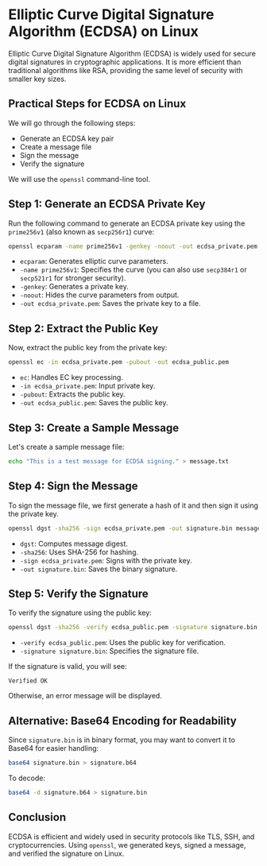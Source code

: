 # Elliptic Curve Digital Signature Algorithm (ECDSA) on Linux

Elliptic Curve Digital Signature Algorithm (ECDSA) is widely used for secure digital signatures in cryptographic applications. It is more efficient than traditional algorithms like RSA, providing the same level of security with smaller key sizes.

## **Practical Steps for ECDSA on Linux**

We will go through the following steps:

- Generate an ECDSA key pair
- Create a message file
- Sign the message
- Verify the signature

We will use the `openssl` command-line tool.

## **Step 1: Generate an ECDSA Private Key**

Run the following command to generate an ECDSA private key using the `prime256v1` (also known as `secp256r1`) curve:

```bash
openssl ecparam -name prime256v1 -genkey -noout -out ecdsa_private.pem
```

- `ecparam`: Generates elliptic curve parameters.
- `-name prime256v1`: Specifies the curve (you can also use `secp384r1` or `secp521r1` for stronger security).
- `-genkey`: Generates a private key.
- `-noout`: Hides the curve parameters from output.
- `-out ecdsa_private.pem`: Saves the private key to a file.

## **Step 2: Extract the Public Key**

Now, extract the public key from the private key:

```bash
openssl ec -in ecdsa_private.pem -pubout -out ecdsa_public.pem
```

- `ec`: Handles EC key processing.
- `-in ecdsa_private.pem`: Input private key.
- `-pubout`: Extracts the public key.
- `-out ecdsa_public.pem`: Saves the public key.

## **Step 3: Create a Sample Message**

Let's create a sample message file:

```bash
echo "This is a test message for ECDSA signing." > message.txt
```

## **Step 4: Sign the Message**

To sign the message file, we first generate a hash of it and then sign it using the private key.

```bash
openssl dgst -sha256 -sign ecdsa_private.pem -out signature.bin message.txt
```

- `dgst`: Computes message digest.
- `-sha256`: Uses SHA-256 for hashing.
- `-sign ecdsa_private.pem`: Signs with the private key.
- `-out signature.bin`: Saves the binary signature.

## **Step 5: Verify the Signature**

To verify the signature using the public key:

```bash
openssl dgst -sha256 -verify ecdsa_public.pem -signature signature.bin message.txt
```

- `-verify ecdsa_public.pem`: Uses the public key for verification.
- `-signature signature.bin`: Specifies the signature file.

If the signature is valid, you will see:

```
Verified OK
```

Otherwise, an error message will be displayed.

## **Alternative: Base64 Encoding for Readability**

Since `signature.bin` is in binary format, you may want to convert it to Base64 for easier handling:

```bash
base64 signature.bin > signature.b64
```

To decode:

```bash
base64 -d signature.b64 > signature.bin
```

## **Conclusion**

ECDSA is efficient and widely used in security protocols like TLS, SSH, and cryptocurrencies. Using `openssl`, we generated keys, signed a message, and verified the signature on Linux.

